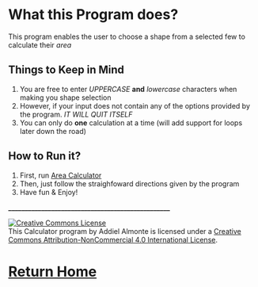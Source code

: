 # What this Program does?

This program enables the user to choose a shape from a selected few to calculate their *area*

## Things to Keep in Mind

1. You are free to enter *UPPERCASE* **and** *lowercase* characters when making you shape selection
2. However, if your input does not contain any of the options provided by the program. *IT WILL QUIT ITSELF*
3. You can only do **one** calculation at a time (will add support for loops later down the road)

## How to Run it?

1. First, run [Area Calculator](https://repl.it/FDC9/1)
2. Then, just follow the straighfoward directions given by the program
3. Have fun & Enjoy!

**_________________________________________________**


<a rel="license" href="http://creativecommons.org/licenses/by-nc/4.0/"><img alt="Creative Commons License" style="border-width:0" src="https://i.creativecommons.org/l/by-nc/4.0/88x31.png" /></a><br />This Calculator program by Addiel Almonte is licensed under a <a rel="license" href="http://creativecommons.org/licenses/by-nc/4.0/">Creative Commons Attribution-NonCommercial 4.0 International License</a>.


# [Return Home](http://speedmirage.me)
